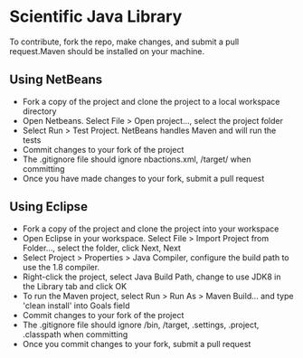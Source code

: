 # Scientific Java Library

To contribute, fork the repo, make changes, and submit a pull request.Maven should be installed on your machine.

## Using NetBeans
* Fork a copy of the project and clone the project to a local workspace directory
* Open Netbeans. Select File > Open project..., select the project folder
* Select Run > Test Project. NetBeans handles Maven and will run the tests
* Commit changes to your fork of the project
* The .gitignore file should ignore nbactions.xml, /target/ when committing
* Once you have made changes to your fork, submit a pull request

## Using Eclipse
* Fork a copy of the project and clone the project into your workspace
* Open Eclipse in your workspace. Select File > Import Project from Folder..., select the folder, click Next, Next
* Select Project > Properties > Java Compiler, configure the build path to use the 1.8 compiler.
* Right-click the project, select Java Build Path, change to use JDK8 in the Library tab and click OK
* To run the Maven project, select Run > Run As > Maven Build... and type 'clean install' into Goals field
* Commit changes to your fork of the project
* The .gitignore file should ignore /bin, /target, .settings, .project, .classpath when committing
* Once you commit changes to your fork, submit a pull request
